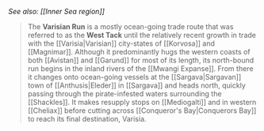 *See also: [[Inner Sea region]]*
> The **Varisian Run** is a mostly ocean-going trade route that was referred to as the **West Tack** until the relatively recent growth in trade with the [[Varisia|Varisian]] city-states of [[Korvosa]] and [[Magnimar]]. Although it predominantly hugs the western coasts of both [[Avistan]] and [[Garund]] for most of its length, its north-bound run begins in the inland rivers of the [[Mwangi Expanse]]. From there it changes onto ocean-going vessels at the [[Sargava|Sargavan]] town of [[Anthusis|Eleder]] in [[Sargava]] and heads north, quickly passing through the pirate-infested waters surrounding the [[Shackles]]. It makes resupply stops on [[Mediogalti]] and in western [[Cheliax]] before cutting across [[Conqueror's Bay|Conquerors Bay]] to reach its final destination, Varisia.







